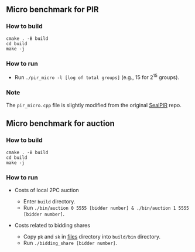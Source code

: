 ## Micro benchmark for PIR
### How to build
```
cmake . -B build
cd build
make -j
```

### How to run
+ Run `./pir_micro -l [log of total groups]` (e.g., 15 for $2^{15}$ groups).

### Note
The `pir_micro.cpp` file is slightly modified from the original
[SealPIR](https://github.com/microsoft/SealPIR) repo.

## Micro benchmark for auction
### How to build
```
cmake . -B build
cd build
make -j
```

### How to run
+ Costs of local 2PC auction
    + Enter `build` directory.
    + Run `./bin/auction 0 5555 [bidder number] & ./bin/auction 1 5555 [bidder
      number]`.

+ Costs related to bidding shares
    + Copy `pk` and `sk` in [files](../files/) directory into `build/bin` directory.
    + Run `./bidding_share [bidder number]`.